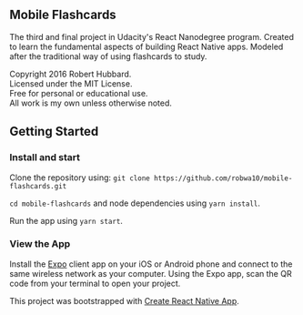 ## Mobile Flashcards
The third and final project in Udacity's React Nanodegree program. Created to learn the fundamental aspects of building React Native apps. Modeled after the traditional way of using flashcards to study.

Copyright 2016 Robert Hubbard.  
Licensed under the MIT License.  
Free for personal or educational use.  
All work is my own unless otherwise noted.  

## Getting Started
### Install and start

Clone the repository using:
`git clone https://github.com/robwa10/mobile-flashcards.git`

`cd mobile-flashcards` and node dependencies using `yarn install`.

Run the app using `yarn start`.

### View the App
Install the [Expo](https://expo.io/) client app on your iOS or Android phone and connect to the same wireless network as your computer. Using the Expo app, scan the QR code from your terminal to open your project.

This project was bootstrapped with [Create React Native App](https://github.com/react-community/create-react-native-app).
